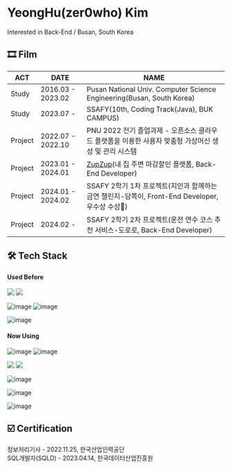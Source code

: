 # YeongHu(zer0who) Kim
Interested in Back-End / Busan, South Korea

## 🎞 Film
|ACT|DATE|NAME|
|---|---|---|
|Study|2016.03 - 2023.02|Pusan National Univ. Computer Science Engineering(Busan, South Korea)|
|Study|2023.07 - |SSAFY(10th, Coding Track(Java), BUK CAMPUS)|
|Project|2022.07 - 2022.10|PNU 2022 전기 졸업과제 - 오픈소스 클라우드 플랫폼을 이용한 사용자 맞춤형 가상머신 생성 및 관리 시스템|
|Project|2023.01 - 2024.01|[ZupZup](https://zupzup.oopy.io/)(내 집 주변 마감할인 플랫폼, Back-End Developer)|
|Project|2024.01 - 2024.02|SSAFY 2학기 1차 프로젝트(지인과 함께하는 금연 챌린지-담쪽이, Front-End Developer, 우수상 수상🥈)|
|Project|2024.02 - |SSAFY 2학기 2차 프로젝트(운전 연수 코스 추천 서비스-도로로, Back-End Developer)|

## 🛠 Tech Stack
#### Used Before

<img src="https://img.shields.io/badge/JavaScript-F7DF1E?style=for-the-badge&logo=JavaScript&logoColor=white"> <img src="https://img.shields.io/badge/React-61DAFB?style=for-the-badge&logo=react&logoColor=white">

![image](	https://img.shields.io/badge/Python-FFD43B?style=for-the-badge&logo=python&logoColor=blue)
![image](https://img.shields.io/badge/Django-092E20?style=for-the-badge&logo=django&logoColor=green)

![image](https://img.shields.io/badge/OpenStack-EE0000?style=for-the-badge&logo=openstack&logoColor=white)

#### Now Using

![image](https://img.shields.io/badge/Java-007396?style=for-the-badge&logo=java17&logoColor=white)
![image](https://img.shields.io/badge/Spring_Boot-6DB33F?style=for-the-badge&logo=springboot&logoColor=green)

<img src="https://img.shields.io/badge/mysql-4479A1?style=for-the-badge&logo=mysql&logoColor=white"> <img src="https://img.shields.io/badge/postgre-4169E1?style=for-the-badge&logo=postgreSQL&logoColor=white">

![image](https://img.shields.io/badge/redis-%23DD0031.svg?&style=for-the-badge&logo=redis&logoColor=white)

![image](https://img.shields.io/badge/Docker-2CA5E0?style=for-the-badge&logo=docker&logoColor=white)

![image](https://img.shields.io/badge/Amazon_AWS-FF9900?style=for-the-badge&logo=amazonaws&logoColor=white)

## ☑️ Certification
정보처리기사 - 2022.11.25, 한국산업인력공단  
SQL개발자(SQLD) - 2023.04.14, 한국데이터산업진흥원
